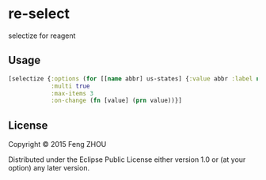 # re-select

selectize for reagent

## Usage

```clojure
[selectize {:options (for [[name abbr] us-states] {:value abbr :label name})
            :multi true
            :max-items 3
            :on-change (fn [value] (prn value))}]
```

## License

Copyright © 2015 Feng ZHOU

Distributed under the Eclipse Public License either version 1.0 or (at
your option) any later version.
